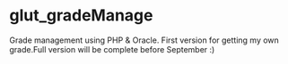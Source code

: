# glut_gradeManage
Grade management using PHP &amp; Oracle.
First version for getting my own grade.Full version will be complete before September :)
